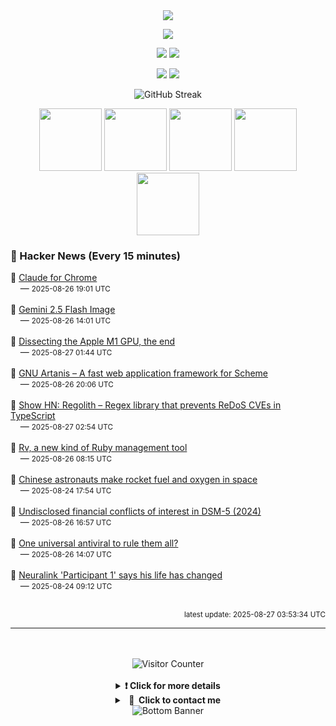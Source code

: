 <div align="center">
  <img src="https://readme-typing-svg.herokuapp.com?font=Fira+Code&weight=600&size=19&duration=3000&pause=1000&color=F7931A&center=true&vCenter=true&width=600&lines=%F0%9F%91%8B+Hi+%2C++I'm+(+Esmaeil+Asadi+%3C%3D%3E+%D8%A7%D8%B3%D9%80%D9%85%D9%80%D8%A7%D8%B9%D9%80%DB%8C%D9%80%D9%84+%D8%A7%D8%B3%D9%80%D8%AF%DB%8C+)"/>
</div>

<p align="center">
  <img src="http://github-profile-summary-cards.vercel.app/api/cards/profile-details?username=Null-Err0r&theme=gruvbox" />
</p>
<p align="center">
  <img src="http://github-profile-summary-cards.vercel.app/api/cards/repos-per-language?username=Null-Err0r&theme=gruvbox" />
  <img src="http://github-profile-summary-cards.vercel.app/api/cards/most-commit-language?username=Null-Err0r&theme=gruvbox" />
</p>
<p align="center">
  <img src="http://github-profile-summary-cards.vercel.app/api/cards/stats?username=Null-Err0r&theme=gruvbox" />
  <img src="http://github-profile-summary-cards.vercel.app/api/cards/productive-time?username=Null-Err0r&theme=gruvbox&utcOffset=8" />
</p>
<div align="center">
  <img src="https://streak-stats.demolab.com/?user=null-err0r&theme=gruvbox" alt="GitHub Streak" />
</div>

  <tr>
      <p align="center">
          <img src="https://img.shields.io/badge/Linux-d65d0e?style=for-the-badge&logo=linux&logoColor=282828" width="100"/>
           <img src="https://img.shields.io/badge/Rust-d65d0e?style=for-the-badge&logo=rust&logoColor=white&labelColor=282828" width="100"/>
           <img src="https://img.shields.io/badge/Python-d65d0e?style=for-the-badge&logo=python&logoColor=282828" width="100"/>
           <img src="https://img.shields.io/badge/Android-d65d0e?style=for-the-badge&logo=android&logoColor=282828" width="100"/>
           <img src="https://img.shields.io/badge/JavaScript-d65d0e?style=for-the-badge&logo=javascript&logoColor=282828" width="100"/>
      </p>
  </tr>

### 📰 Hacker News (Every 15 minutes)

<!-- HACKER_NEWS_START -->
🔹 <a href='https://www.anthropic.com/news/claude-for-chrome' target='_blank' rel='noopener noreferrer'>Claude for Chrome</a><br>&nbsp;&nbsp;&nbsp;&nbsp;— <small>2025-08-26 19:01 UTC</small><br><br>
🔹 <a href='https://developers.googleblog.com/en/introducing-gemini-2-5-flash-image/' target='_blank' rel='noopener noreferrer'>Gemini 2.5 Flash Image</a><br>&nbsp;&nbsp;&nbsp;&nbsp;— <small>2025-08-26 14:01 UTC</small><br><br>
🔹 <a href='https://rosenzweig.io/blog/asahi-gpu-part-n.html' target='_blank' rel='noopener noreferrer'>Dissecting the Apple M1 GPU, the end</a><br>&nbsp;&nbsp;&nbsp;&nbsp;— <small>2025-08-27 01:44 UTC</small><br><br>
🔹 <a href='https://artanis.dev/index.html' target='_blank' rel='noopener noreferrer'>GNU Artanis – A fast web application framework for Scheme</a><br>&nbsp;&nbsp;&nbsp;&nbsp;— <small>2025-08-26 20:06 UTC</small><br><br>
🔹 <a href='https://github.com/JakeRoggenbuck/regolith' target='_blank' rel='noopener noreferrer'>Show HN: Regolith – Regex library that prevents ReDoS CVEs in TypeScript</a><br>&nbsp;&nbsp;&nbsp;&nbsp;— <small>2025-08-27 02:54 UTC</small><br><br>
🔹 <a href='https://andre.arko.net/2025/08/25/rv-a-new-kind-of-ruby-management-tool/' target='_blank' rel='noopener noreferrer'>Rv, a new kind of Ruby management tool</a><br>&nbsp;&nbsp;&nbsp;&nbsp;— <small>2025-08-26 08:15 UTC</small><br><br>
🔹 <a href='https://www.livescience.com/space/space-exploration/chinese-astronauts-make-rocket-fuel-and-oxygen-in-space-using-1st-of-its-kind-artificial-photosynthesis' target='_blank' rel='noopener noreferrer'>Chinese astronauts make rocket fuel and oxygen in space</a><br>&nbsp;&nbsp;&nbsp;&nbsp;— <small>2025-08-24 17:54 UTC</small><br><br>
🔹 <a href='https://www.bmj.com/content/384/bmj-2023-076902' target='_blank' rel='noopener noreferrer'>Undisclosed financial conflicts of interest in DSM-5 (2024)</a><br>&nbsp;&nbsp;&nbsp;&nbsp;— <small>2025-08-26 16:57 UTC</small><br><br>
🔹 <a href='https://www.cuimc.columbia.edu/news/one-universal-antiviral-rule-them-all' target='_blank' rel='noopener noreferrer'>One universal antiviral to rule them all?</a><br>&nbsp;&nbsp;&nbsp;&nbsp;— <small>2025-08-26 14:07 UTC</small><br><br>
🔹 <a href='https://fortune.com/2025/08/23/neuralink-participant-1-noland-arbaugh-18-months-post-surgery-life-changed-elon-musk/' target='_blank' rel='noopener noreferrer'>Neuralink 'Participant 1' says his life has changed</a><br>&nbsp;&nbsp;&nbsp;&nbsp;— <small>2025-08-24 09:12 UTC</small><br><br>
<!-- HACKER_NEWS_END -->

<p align="right"><small>latest update: 
<!-- HACKER_NEWS_LAST_UPDATED -->2025-08-27 03:53:34 UTC<!-- /HACKER_NEWS_LAST_UPDATED -->
</small></p>

<hr>

<div align="center">
  <br> </br>
  <img src="https://ghvc.kabelkultur.se/?username=null-err0r&abbreviated=true&color=ff5500&label=%E2%81%AE%20%E2%81%AE%E2%81%AE%20%E2%81%AE%E2%81%AE%20%20%F0%9F%91%80%20%E2%81%AE%20%E2%81%AE%E2%81%AE%20%E2%81%AE%E2%81%AEVisitor%E2%81%AE%20%E2%81%AE%E2%81%AE%20%E2%81%AE%E2%81%AE%20%F0%9F%91%80%E2%81%AE%20%E2%81%AE%E2%81%AE%20%E2%81%AE%E2%81%AE%E2%81%AE%20%E2%81%AE%E2%81%AE%20%E2%81%AE%E2%81%AE⁮⁮" alt="Visitor Counter" />
  <br> </br>
</div>
<details align="center">
<summary> <b> ❗️ Click for more details</b> </summary>
<br>
<div align="center">
  <a href="https://next.ossinsight.io/widgets/official/analyze-user-contribution-time-distribution?user_id=19436819&period=all_times" target="_blank" style="display: block;">
    <picture>
      <source media="(prefers-color-scheme: dark)" srcset="https://next.ossinsight.io/widgets/official/analyze-user-contribution-time-distribution/thumbnail.png?user_id=19436819&period=all_times&image_size=auto&color_scheme=dark" width="700" height="auto">
      <img alt="Contribution Time Distribution" src="https://next.ossinsight.io/widgets/official/analyze-user-contribution-time-distribution/thumbnail.png?user_id=19436819&period=all_times&image_size=auto&color_scheme=dark" width="700" height="auto">
    </picture>
  </a>
</div>
<div align="center">
  <a href="https://next.ossinsight.io/widgets/official/compose-user-dashboard-stats?user_id=19436819" target="_blank" style="display: block;">
    <picture>
      <source media="(prefers-color-scheme: dark)" srcset="https://next.ossinsight.io/widgets/official/compose-user-dashboard-stats/thumbnail.png?user_id=19436819&image_size=auto&color_scheme=dark" width="700" height="auto">
      <img alt="Dashboard Stats" src="https://next.ossinsight.io/widgets/official/compose-user-dashboard-stats/thumbnail.png?user_id=19436819&image_size=auto&color_scheme=dark" width="700" height="auto">
    </picture>
  </a>
</div>
<div align="center">
  <a href="https://next.ossinsight.io/widgets/official/compose-org-activity-map?activity=stars&role=stars&owner_id=19436819&period=past_12_months" target="_blank" style="display: block;">
    <picture>
      <source media="(prefers-color-scheme: dark)" srcset="https://next.ossinsight.io/widgets/official/compose-org-activity-map/thumbnail.png?activity=stars&role=stars&owner_id=19436819&period=past_12_months&image_size=4x7&color_scheme=dark" width="700" height="auto">
      <img alt="Geographical Distribution" src="https://next.ossinsight.io/widgets/official/compose-org-activity-map/thumbnail.png?activity=stars&role=stars&owner_id=19436819&period=past_12_months&image_size=4x7&color_scheme=dark" width="700" height="auto">
    </picture>
  </a>
</div>
<div align="center">
  <img src="https://github-readme-activity-graph.vercel.app/graph?username=Null-Err0r&theme=gruvbox" alt="Activity Graph" />
</div>
<br>
</details>
<details align="center">
<summary> <b>  💬  Click to contact me</b> </summary>
<br>
<div align="center">
  <br><br>
  <a href="https://t.me/NullError_ir" target="_blank">
    <img src="https://img.shields.io/badge/Telegram-black?style=for-the-badge&logo=Telegram" alt="Telegram" />
  </a>
</div>
<br>
</details>
<div align="center">
  <img src="https://raw.githubusercontent.com/Trilokia/Trilokia/379277808c61ef204768a61bbc5d25bc7798ccf1/bottom_header.svg" alt="Bottom Banner" />
</div>



